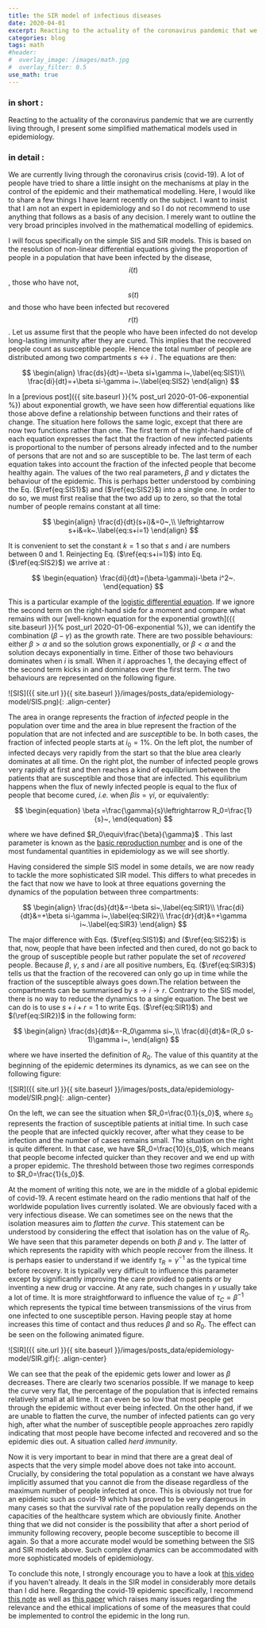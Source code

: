 ```yaml
---
title: the SIR model of infectious diseases
date: 2020-04-01
excerpt: Reacting to the actuality of the coronavirus pandemic that we are currently living through, I present some simplified mathematical models used in epidemiology.
categories: blog
tags: math
#header:
#  overlay_image: /images/math.jpg
#  overlay_filter: 0.5
use_math: true
---
```


### in short :

Reacting to the actuality of the coronavirus pandemic that we are currently living through, I present some simplified mathematical models used in epidemiology.

### in detail :

We are currently living through the coronavirus crisis (covid-19). A lot of people have tried to share a little insight on the mechanisms at play in the control of the epidemic and their mathematical modelling. Here, I would like to share a few things I have learnt recently on the subject. I want to insist that I am not an expert in epidemiology and so I do not recommend to use anything that follows as a basis of any decision. I merely want to outline the very broad principles involved in the mathematical modelling of epidemics.

I will focus specifically on the simple SIS and SIR models. This is based on the resolution of non-linear differential equations giving the proportion of people in a population that have been infected by the disease, $$i(t)$$, those who have not, $$s(t)$$ and those who have been infected but recovered $$r(t)$$. Let us assume first that the people who have been infected do not develop long-lasting immunity after they are cured. This implies that the recovered people count as susceptible people. Hence the total number of people are distributed among two compartments $s\leftrightarrow i$ . The equations are then:

$$
\begin{align}
\frac{ds}{dt}=-\beta si+\gamma i~,\label{eq:SIS1}\\
\frac{di}{dt}=+\beta si-\gamma i~.\label{eq:SIS2}
\end{align}
$$


In a [previous post]({{ site.baseurl }}{% post_url 2020-01-06-exponential %}) about exponential growth, we have seen how differential equations like those above define a relationship between functions and their rates of change. The situation here follows the same logic, except that there are now two functions rather than one. The first term of the right-hand-side of each equation expresses the fact that the fraction of new infected patients is proportional to the number of persons already infected and to the number of persons that are not and so are susceptible to be. The last term of each equation takes into account the fraction of the infected people that become healthy again. The values of the two real parameters, $\beta$ and $\gamma$ dictates the behaviour of the epidemic. This is perhaps better understood by combining the Eq. ($\ref{eq:SIS1}$) and ($\ref{eq:SIS2}$) into a single one. In order to do so, we must first realise that the two add up to zero, so that the total number of people remains constant at all time:


$$
\begin{align}
\frac{d}{dt}(s+i)&=0~,\\
\leftrightarrow s+i&=k~.\label{eq:s+i=1}
\end{align}
$$


It is convenient to set the constant $k=1$ so that $s$ and $i$ are numbers between $0$ and $1$. Reinjecting Eq. ($\ref{eq:s+i=1}$) into Eq. ($\ref{eq:SIS2}$) we arrive at :


$$
\begin{equation}
\frac{di}{dt}=(\beta-\gamma)i-\beta i^2~.
\end{equation}
$$


This is a particular example of the [logistic differential equation](https://en.wikipedia.org/wiki/Logistic_function#Logistic_differential_equation). If we ignore the second term on the right-hand side for a moment and compare what remains with our [well-known equation for the exponential growth]({{ site.baseurl }}{% post_url 2020-01-06-exponential %}), we can identify the combination $(\beta-\gamma)$ as the growth rate. There are two possible behaviours: either $\beta>\alpha$ and so the solution grows exponentially, or $\beta<\alpha$ and the solution decays exponentially in time. Either of those two behaviours dominates when $i$ is small. When it $i$ approaches $1$, the decaying effect of the second term kicks in and dominates over the first term. The two behaviours are represented on the following figure.

![SIS]({{ site.url }}{{ site.baseurl }}/images/posts_data/epidemiology-model/SIS.png){: .align-center}

The area in orange represents the fraction of *infected* people in the population over time and the area in blue represent the fraction of the population that are not infected and are *susceptible* to be. In both cases, the fraction of infected people starts at $i_0=1\%$. On the left plot, the number of infected decays very rapidly from the start so that the blue area clearly dominates at all time. On the right plot, the number of infected people grows very rapidly at first and then reaches a kind of equilibrium between the patients that are susceptible and those that are infected. This equilibrium happens when the flux of newly infected people is equal to the flux of people that become cured, *i.e.* when $\beta is=\gamma i$, or equivalently:

$$
\begin{equation}
\beta =\frac{\gamma}{s}\leftrightarrow R_0=\frac{1}{s}~,
\end{equation}
$$

where we have defined $R_0\equiv\frac{\beta}{\gamma}$ . This last parameter is known as the [basic reproduction number](https://en.wikipedia.org/wiki/Basic_reproduction_number) and is one of the most fundamental quantities in epidemiology as we will see shortly.

Having considered the simple SIS model in some details, we are now ready to tackle the more sophisticated SIR model. This differs to what precedes in the fact that now we have to look at three equations governing the dynamics of the population between three compartments:


$$
\begin{align}
\frac{ds}{dt}&=-\beta si~,\label{eq:SIR1}\\
\frac{di}{dt}&=+\beta si-\gamma i~,\label{eq:SIR2}\\
\frac{dr}{dt}&=+\gamma i~.\label{eq:SIR3}
\end{align}
$$


The major difference with Eqs. ($\ref{eq:SIS1}$) and ($\ref{eq:SIS2}$) is that, now, people that have been infected and then cured, do not go back to the group of susceptible people but rather populate the set of *recovered* people. Because $\beta$, $\gamma$, $s$ and $i$ are all positive numbers, Eq. ($\ref{eq:SIR3}$) tells us that the fraction of the recovered can only go up in time while the fraction of the susceptible always goes down.The relation between the compartments can be summarised by  $s\rightarrow i \rightarrow r$. Contrary to the SIS model, there is no way to reduce the dynamics to a single equation. The best we can do is to use $s+i+r=1$ to write Eqs. ($\ref{eq:SIR1}$) and $(\ref{eq:SIR2})$ in the following form:


$$
\begin{align}
\frac{ds}{dt}&=-R_0\gamma si~,\\
\frac{di}{dt}&=(R_0 s-1)\gamma i~,
\end{align}
$$


where we have inserted the definition of $R_0$. The value of this quantity at the beginning of the epidemic determines its dynamics, as we can see on the following figure:

![SIR]({{ site.url }}{{ site.baseurl }}/images/posts_data/epidemiology-model/SIR.png){: .align-center}

On the left, we can see the situation when $R_0=\frac{0.1}{s_0}$, where $s_0$ represents the fraction of susceptible patients at initial time.  In such case the people that are infected quickly recover, after what they cease to be infection and the number of cases remains small. The situation on the right is quite different. In that case, we have $R_0=\frac{10}{s_0}$, which means that people become infected quicker than they recover and we end up with a proper epidemic. The threshold between those two regimes corresponds to $R_0=\frac{1}{s_0}$.

At the moment of writing this note, we are in the middle of a global epidemic of covid-19. A recent estimate heard on the radio mentions that half of the worldwide population lives currently isolated. We are obviously faced with a very infectious disease. We can sometimes see on the news that the isolation measures aim to *flatten the curve*. This statement can be understood by considering the effect that isolation has on the value of $R_0$. We have seen that this parameter depends on both $\beta$ and $\gamma$. The latter of which represents the rapidity with which people recover from the illness. It is perhaps easier to understand if we identify $\tau_R=\gamma^{-1}$ as the typical time before recovery. It is typically very difficult to influence this parameter except by significantly improving the care provided to patients or by inventing a new drug or vaccine. At any rate, such changes in $\gamma$ usually take a lot of time. It is more straightforward to influence the value of $\tau_C=\beta^{-1}$ which represents the typical time between transmissions of the virus from one infected to one susceptible person. Having people stay at home increases this time of contact and thus reduces $\beta$ and so $R_0$. The effect can be seen on the following animated figure.

![SIR]({{ site.url }}{{ site.baseurl }}/images/posts_data/epidemiology-model/SIR.gif){: .align-center}

We can see that the peak of the epidemic gets lower and lower as $\beta$ decreases. There are clearly two scenarios possible. If we manage to keep the curve very flat, the percentage of the population that is infected remains relatively small at all time. It can even be so low that most people get through the epidemic without ever being infected. On the other hand, if we are unable to flatten the curve, the number of infected patients can go very high, after what the number of susceptible people approaches zero rapidly indicating that most people have become infected and recovered and so the epidemic dies out. A situation called *herd immunity*.

Now it is very important to bear in mind that there are a great deal of aspects that the very simple model above does not take into account. Crucially, by considering the total population as a constant we have always implicitly assumed that you cannot die from the disease regardless of the maximum number of people infected at once. This is obviously not true for an epidemic such as covid-19 which has proved to be very dangerous in many cases so that the survival rate of the population really depends on the capacities of the healthcare system which are obviously finite. Another thing that we did not consider is the possibility that after a short period of immunity following recovery, people become susceptible to become ill again. So that a more accurate model would be something between the SIS and SIR models above. Such complex dynamics can be accommodated with more sophisticated models of epidemiology.

To conclude this note, I strongly encourage you to have a look at [this video](https://www.youtube.com/watch?v=gxAaO2rsdIs) if you haven't already. It deals in the SIR model in considerably more details than I did here. Regarding the covid-19 epidemic specifically, I recommend [this note](https://medium.com/@wpegden/a-call-to-honesty-in-pandemic-modeling-5c156686a64b) as well as [this paper](https://science.sciencemag.org/content/early/2020/03/30/science.abb6936.full) which raises many issues regarding the relevance and the ethical implications of some of the measures that could be implemented to control the epidemic in the long run.
